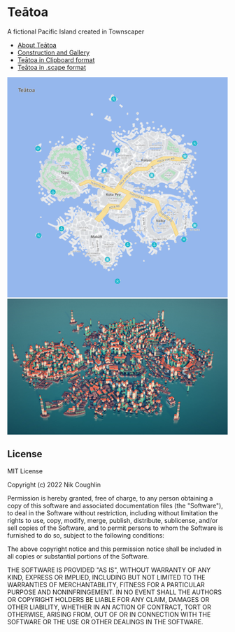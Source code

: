 # Teātoa

A fictional Pacific Island created in Townscaper

- [About Teātoa](teātoa.md)
- [Construction and Gallery](construction.md)
- [Teātoa in Clipboard format](files/clipboard.txt)
- [Teātoa in .scape format](files/Town1OOTtpJA2XsjDR18.scape)

![Map of Teātoa](img/te%C4%81toa-map.png)
![Teātoa](img/te%C4%81toa.jpg)

## License

MIT License

Copyright (c) 2022 Nik Coughlin

Permission is hereby granted, free of charge, to any person obtaining a copy
of this software and associated documentation files (the "Software"), to deal
in the Software without restriction, including without limitation the rights
to use, copy, modify, merge, publish, distribute, sublicense, and/or sell
copies of the Software, and to permit persons to whom the Software is
furnished to do so, subject to the following conditions:

The above copyright notice and this permission notice shall be included in all
copies or substantial portions of the Software.

THE SOFTWARE IS PROVIDED "AS IS", WITHOUT WARRANTY OF ANY KIND, EXPRESS OR
IMPLIED, INCLUDING BUT NOT LIMITED TO THE WARRANTIES OF MERCHANTABILITY,
FITNESS FOR A PARTICULAR PURPOSE AND NONINFRINGEMENT. IN NO EVENT SHALL THE
AUTHORS OR COPYRIGHT HOLDERS BE LIABLE FOR ANY CLAIM, DAMAGES OR OTHER
LIABILITY, WHETHER IN AN ACTION OF CONTRACT, TORT OR OTHERWISE, ARISING FROM,
OUT OF OR IN CONNECTION WITH THE SOFTWARE OR THE USE OR OTHER DEALINGS IN THE
SOFTWARE.
